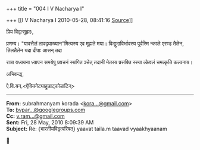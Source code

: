 +++
title = "004 I V Nacharya I"

+++
[[I V Nacharya I	2010-05-28, 08:41:16 [Source](https://groups.google.com/g/bvparishat/c/80Ha_JhpsTQ)]]



  

प्रिय विद्वत्सुहृदः,

प्रणम्य। "यावत्तैलं तावद्व्याख्यान"मित्यस्य एव मूह्यते मया। विद्युदाविर्भावस्य पूर्वस्मि न्काले एरण्ड तैलेन, तिलतैलेन यदा दीपाः आसन् तदा

रात्रा वध्ययना ध्यापन समयेषु प्रवचनं स्थगित ञ्चेत् तदानी मेतस्य प्रसक्ति स्स्या त्केवलं चमत्कृति कल्पनाय।

अभिवन्द्य,

ऐ.वि.यन्.\<ऐवियनेट्याहूडाट्कोडाटिन्>  

------------------------------------------------------------------------

**From:** subrahmanyam korada \<[kora...@gmail.com]()\>  
**To:** [bvpar...@googlegroups.com]()  
**Cc:** [v.ram...@gmail.com]()  
**Sent:** Fri, 28 May, 2010 8:09:39 AM  
**Subject:** Re: {भारतीयविद्वत्परिषत्} yaavat taila.m taavad vyaakhyaanam  



